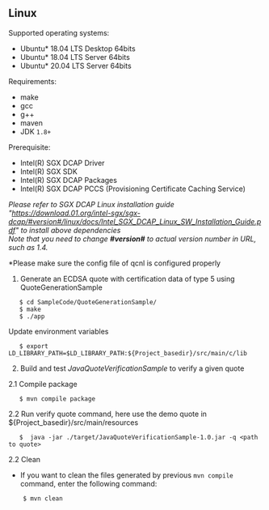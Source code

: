 ## Linux
Supported operating systems:
* Ubuntu* 18.04 LTS Desktop 64bits
* Ubuntu* 18.04 LTS Server 64bits
* Ubuntu* 20.04 LTS Server 64bits

Requirements:
* make
* gcc
* g++
* maven
* JDK `1.8+`

Prerequisite:
* Intel(R) SGX DCAP Driver
* Intel(R) SGX SDK
* Intel(R) SGX DCAP Packages
* Intel(R) SGX DCAP PCCS (Provisioning Certificate Caching Service)

*Please refer to SGX DCAP Linux installation guide "https://download.01.org/intel-sgx/sgx-dcap/#version#/linux/docs/Intel_SGX_DCAP_Linux_SW_Installation_Guide.pdf" to install above dependencies*<br/>
*Note that you need to change **\#version\#** to actual version number in URL, such as 1.4.*

*Please make sure the config file of qcnl is configured properly

1. Generate an ECDSA quote with certification data of type 5 using QuoteGenerationSample
```
   $ cd SampleCode/QuoteGenerationSample/
   $ make
   $ ./app
```
Update environment variables
```
   $ export LD_LIBRARY_PATH=$LD_LIBRARY_PATH:${Project_basedir}/src/main/c/lib
```
2. Build and test *JavaQuoteVerificationSample* to verify a given quote

2.1 Compile package
```
   $ mvn compile package
```
2.2 Run verify quote command, here use the demo quote in ${Project_basedir}/src/main/resources
```
   $  java -jar ./target/JavaQuoteVerificationSample-1.0.jar -q <path to quote>
```

2.2 Clean
- If you want to clean the files generated by previous `mvn compile` command, enter the following command:
```
    $ mvn clean
```

